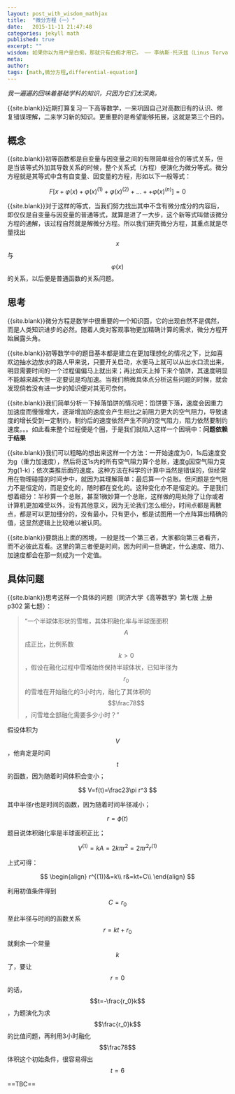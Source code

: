 ```yaml
---
layout: post_with_wisdom_mathjax
title:  "微分方程（一）"
date:   2015-11-11 21:47:48
categories: jekyll math
published: true
excerpt: ""
wisdom: 如果你以为用户是白痴，那就只有白痴才用它。 —— 李纳斯·托沃兹（Linus Torvalds），LINUX之父
meta: 
author: 
tags: [math,微分方程,differential-equation]
---
```


*我一遍遍的回味着基础学科的知识，只因为它们太深奥。*

{{site.blank}}近期打算复习一下高等数学，一来巩固自己对高数旧有的认识、修复错误理解，二来学习新的知识。更重要的是希望能够拓展，这就是第三个目的。

## 概念

{{site.blank}}初等函数都是自变量与因变量之间的有限简单组合的等式关系，但是当该等式外加其导数关系的时候，整个关系式（方程）便演化为微分等式。微分方程就是其等式中含有自变量、因变量的方程，形如以下一般等式：

$$F[x+\varphi(x)+\varphi(x)^{(1)}+\varphi(x)^{(2)}+...++\varphi(x)^{(n)}]=0$$

{{site.blank}}对于这样的等式，当我们努力找出其中不含有微分成分的内容后，即仅仅是自变量与因变量的普通等式，就算是进了一大步，这个新等式叫做该微分方程的通解，该过程自然就是解微分方程。所以我们研究微分方程，其重点就是尽量找出$$x$$与$$\varphi(x)$$的关系，以后便是普通函数的关系问题。

## 思考

{{site.blank}}微分方程是数学中很重要的一个知识面，它的出现自然不是偶然，而是人类知识进步的必然。随着人类对客观事物更加精确计算的需求，微分方程开始展露头角。

{{site.blank}}初等数学中的题目基本都是建立在更加理想化的情况之下，比如喜欢边抽水边放水的路人甲来说，只要开关启动，水便马上就可以从出水口流出来，明显需要时间的一个过程偏偏马上就出来；再比如天上掉下来个馅饼，其速度明显不能越来越大但一定要说是均加速。当我们稍微具体点分析这些问题的时候，就会发现倘若没有进一步的知识便对其无可奈何。

{{site.blank}}我们简单分析一下掉落馅饼的情况吧：馅饼要下落，速度会因重力加速度而慢慢增大，逐渐增加的速度会产生相比之前阻力更大的空气阻力，导致速度的增长受到一定制约，制约后的速度依然产生不同的空气阻力，阻力依然要制约速度。。。如此看来整个过程便是个圈，于是我们就陷入这样一个困境中：**问题依赖于结果**

{{site.blank}}我们可以粗略的想出来这样一个方法：一开始速度为0，1s后速度变为g（重力加速度），然后将这1s内的所有空气阻力算个总账，速度g因空气阻力变为g(1-k)；依次类推后面的速度。这种方法在科学的计算中当然是错误的，但经常用在物理碰撞的时间步中，就因为其理解简单：最后算一个总账。但问题是空气阻力不是恒定的，而是变化的，随时都在变化的。这种变化亦不是恒定的。于是我们想着细分：半秒算一个总账，甚至1微妙算一个总账，这样做的用处除了让你或者计算机更加难受以外，没有其他意义，因为无论我们怎么细分，时间点都是离散点，都是可以更加细分的，没有最小，只有更小，都是试图用一个点阵算出精确的值，这显然逻辑上比较难以被认同。

{{site.blank}}要跳出上面的困境，一般是找一个第三者，大家都向第三者看齐，而不必彼此互看。这里的第三者便是时间，因为时间一旦确定，什么速度、阻力、加速度都会在那一刻成为一个定值。

## 具体问题

{{site.blank}}思考这样一个具体的问题（同济大学《高等数学》第七版 上册 p302 第七题）：

> “一个半球体形状的雪堆，其体积融化率与半球面面积$$A$$成正比，比例系数$$k>0$$，假设在融化过程中雪堆始终保持半球体状，已知半径为$$r_0$$的雪堆在开始融化的3小时内，融化了其体积的$$\frac78$$，问雪堆全部融化需要多少小时？”

假设体积为$$V$$，他肯定是时间$$t$$的函数，因为随着时间体积会变小；

$$ V=f(t)=\frac23\pi r^3 $$

其中半径$r$也是时间的函数，因为随着时间半径减小；

$$ r=\phi(t) $$

题目说体积融化率是半球面积正比；

$$ V^{(1)}=kA=2k\pi r^2=2\pi r^2r^{(1)} $$

上式可得：

$$ 
\begin{align}
r^{(1)}&=k\\
r&=kt+C\\
\end{align}
$$

利用初值条件得到 $$ C=r_0 $$

至此半径与时间的函数关系$$r=kt+r_0$$就剩余一个常量$$k$$了，要让$$r=0$$的话，$$t=-\frac{r_0}k$$，为题演化为求$$\frac{r_0}k$$的比值问题，再利用3小时融化$$\frac78$$体积这个初始条件，很容易得出$$t=6$$

==TBC==
